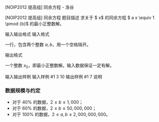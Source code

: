 



[NOIP2012 提高组] 同余方程 - 洛谷














[NOIP2012 提高组] 同余方程
题目描述
求关于 $ x$ 的同余方程 $ a x \equiv 1 \pmod {b}$ 的最小正整数解。

输入输出格式
输入格式

一行，包含两个整数 $a,b$，用一个空格隔开。

输出格式

一个整数 $x_0$，即最小正整数解。输入数据保证一定有解。

输入输出样例
输入样例 #1
3 10
输出样例 #1
7
说明
### 数据规模与约定

- 对于 $40\%$ 的数据，$2 ≤b≤ 1,000$；
- 对于 $60\%$ 的数据，$2 ≤b≤ 50,000,000$；
- 对于 $100\%$ 的数据，$2 ≤a, b≤ 2,000,000,000$。









